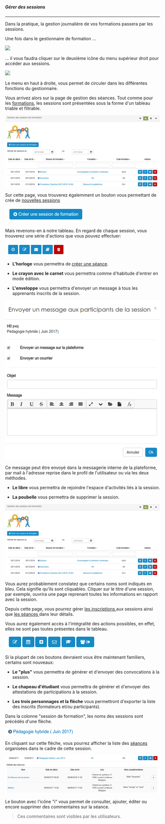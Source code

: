 ##### Gérer des sessions
---
Dans la pratique, la gestion journalière de  vos formations passera par les sessions. 

Une fois dans le gestionnaire de formation ...

![](images/cursus-fig23.png)

... il vous faudra cliquer sur le deuxième icône du menu supérieur droit pour accéder aux sessions. 

![](images/cursus-fig25.png)

Le menu en haut à droite, vous permet de circuler dans les différentes fonctions du gestionnaire.

Vous arrivez alors sur la page de gestion des séances. Tout comme pour les [formations](admin-trainings.md), les sessions sont présentées sous la forme d'un tableau triable et filtrable.

![](images/cursus-fig64.png)

Sur cette page, vous trouverez égalemment un bouton vous permettant de crée de [nouvelles sessions](create-sessions.md)

![](images/cursus-fig66.png)

Mais revenons-en à notre tableau. En regard de chaque session, vous trouverez une série d'actions que vous pouvez effectuer:

![](images/cursus-fig67.png)

* **L'horloge** vous permettra de [créer une séance](create-sessions-events.md).

* **Le crayon avec le carnet** vous permettra comme d'habitude d'entrer en mode édition.

* **L'enveloppe** vous permettra d'envoyer un message à tous les apprenants inscrits de la session.

![](images/cursus-fig70.png)

Ce message peut être envoyé dans la messagerie interne de la plateforme, par mail à l'adresse reprise dans le profil de l'utilisateur ou via les deux méthodes. 


* **Le libre** vous permettra de rejoindre l'espace d'activités liés à la session.

* **La poubelle** vous permettra de supprimer la session.

![](images/cursus-fig64.png)

Vous aurez probablement constatez que certains noms sont indiqués en bleu. Cela signifie qu'ils sont cliquables. Cliquer sur le titre d'une session, par exemple, ouvrira une page reprenant toutes les informations en rapport avec la session. 

Depuis cette page, vous pourrez gérer [les inscriptions ](admin-inscriptions.md) aux sessions ainsi que [les séances ](admin-sessions-events.md) dans leur détails. 

Vous aurez également accès à l'intégralité des actions possibles, en effet, elles ne sont pas toutes présentes dans le tableau.

![](images/cursus-fig71.png)

Si la plupart de ces boutons devraient vous être maintenant familiers, certains sont nouveaux:

* **Le "plus"** vous permettra de générer et d'envoyer des convocations à la session.

* **Le chapeau d'étudiant** vous permettra de générer et d'envoyer des attestations de participations à la session.

* **Les trois personnages et la flèche** vous permettront d'exporter la liste des inscrits (formateurs et/ou participants). 


Dans la colonne "session de formation", les noms des sessions sont précédés d'une flèche.

![](images/cursus-fig69.png)

En cliquant sur cette flèche, vous pourrez afficher la liste des [séances ](admin-sessions-events.md)organisées dans le cadre de cette session. 

![](images/cursus-fig68.png)

Le bouton avec l'icône "i" vous permet de consulter, ajouter, éditer ou encore supprimer des commentaires sur la séance.

>Ces commentaires sont visibles par les utilisateurs. 





    
